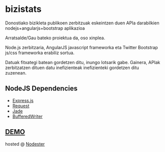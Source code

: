 bizistats
=========

Donostiako bizikleta publikoen zerbitzuak eskeintzen duen APIa darabilkien nodejs+angularjs+bootstrap aplikazioa

Arratsalde/Gau bateko proiektua da, oso xinplea.  

Node.js zerbitzaria, AngularJS javascript frameworka eta Twitter Bootstrap js/css frameworka erabiliz sortua. 

Datuak fitxategi batean gordetzen ditu, inungo lotsarik gabe. Gainera, APIak zerbitzatzen dituen datu inefizienteak inefizienteki gordetzen ditu zuzenean.

NodeJS Dependencies
-------------------

* [Express.js](http://expressjs.com/)
* [Request](https://github.com/mikeal/request)
* [Jade](http://jade-lang.com/)
* [BufferedWriter](https://github.com/Gagle/Node-BufferedWriter)

[DEMO](http://bizistats.nodester.com)
----
hosted @ [Nodester](http://nodester.com)
